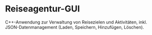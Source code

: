 # Reiseagentur-GUI
C++-Anwendung zur Verwaltung von Reisezielen und Aktivitäten, inkl. JSON-Datenmanagement (Laden, Speichern, Hinzufügen, Löschen).
